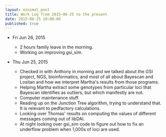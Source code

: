```yaml
---
layout: minimal_post
title: Work Log from 2015-06-25 to the present
date: 2015-06-25 10:00:00 
published: true
---
```



* Fri Jun 26, 2015
    * 2 hours family leave in the morning.
    * Working on improving gsi_sim.



* Thu Jun 25, 2015
    * Checked in with Anthony in morning and we talked about the GSI project, NGS, bioinformatics, and most of all about Bayescan and Lositan and how we interpret Martha's results from those programs.
    * Helping Martha extract some genotypes from particular loci that Bayescan identifies as outliers, but which manifestly are not.
    * Computer maintenance stuff.
    * Reading up on the Junction Tree algorithm, trying to understand that.  It is relevant to pedfactory calculations.
    * Looking over Thomas' results on computing the values of different messages coming out of libDAI.
    * At night looking over gsi_sim code to figure out how to fix an underflow problem when 1,000s
    of loci are used.
    

